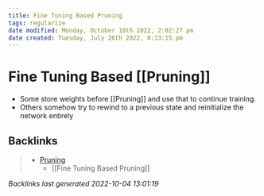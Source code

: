 ```yaml
---
title: Fine Tuning Based Pruning
tags: regularize
date modified: Monday, October 10th 2022, 2:02:27 pm
date created: Tuesday, July 26th 2022, 8:33:15 pm
---
```


# Fine Tuning Based [[Pruning]]
- Some store weights before [[Pruning]] and use that to continue training.
- Others somehow try to rewind to a previous state and reinitialize the network entirely

## Backlinks
> - [Pruning](Pruning.md)
>   - [[Fine Tuning Based Pruning]]

_Backlinks last generated 2022-10-04 13:01:19_
